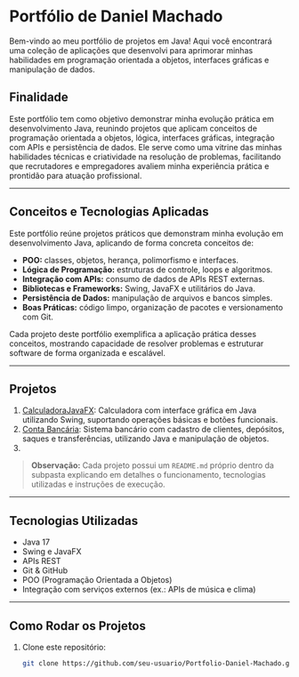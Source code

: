 # Portfólio de Daniel Machado

Bem-vindo ao meu portfólio de projetos em Java! 
Aqui você encontrará uma coleção de aplicações que desenvolvi para aprimorar minhas habilidades em programação orientada a objetos, interfaces
gráficas e manipulação de dados.

## Finalidade

Este portfólio tem como objetivo demonstrar minha evolução prática em desenvolvimento Java, reunindo projetos que aplicam conceitos de
programação orientada a objetos, lógica, interfaces gráficas, integração com APIs e persistência de dados. Ele serve como uma vitrine das
minhas habilidades técnicas e criatividade na resolução de problemas, facilitando que recrutadores e empregadores avaliem minha experiência
prática e prontidão para atuação profissional.


---
## Conceitos e Tecnologias Aplicadas

Este portfólio reúne projetos práticos que demonstram minha evolução em desenvolvimento Java, aplicando de forma concreta conceitos de:

- **POO:** classes, objetos, herança, polimorfismo e interfaces.
- **Lógica de Programação:** estruturas de controle, loops e algoritmos.
- **Integração com APIs:** consumo de dados de APIs REST externas.
- **Bibliotecas e Frameworks:** Swing, JavaFX e utilitários do Java.
- **Persistência de Dados:** manipulação de arquivos e bancos simples.
- **Boas Práticas:** código limpo, organização de pacotes e versionamento com Git.

Cada projeto deste portfólio exemplifica a aplicação prática desses conceitos, mostrando capacidade de resolver problemas e estruturar software de forma organizada e escalável.


---

## Projetos

1. [CalculadoraJavaFX](CalculadoraJavaFx/): Calculadora com interface gráfica em Java utilizando Swing, suportando operações básicas e botões funcionais.
2. [Conta Bancária](ContaBancaria/): Sistema bancário com cadastro de clientes, depósitos, saques e transferências, utilizando Java e manipulação de objetos.
3. 

> **Observação:** Cada projeto possui um `README.md` próprio dentro da subpasta explicando em detalhes o funcionamento, tecnologias utilizadas e instruções de execução.

---

## Tecnologias Utilizadas

- Java 17
- Swing e JavaFX
- APIs REST
- Git & GitHub
- POO (Programação Orientada a Objetos)
- Integração com serviços externos (ex.: APIs de música e clima)

---

## Como Rodar os Projetos

1. Clone este repositório:
   ```bash
   git clone https://github.com/seu-usuario/Portfolio-Daniel-Machado.git
